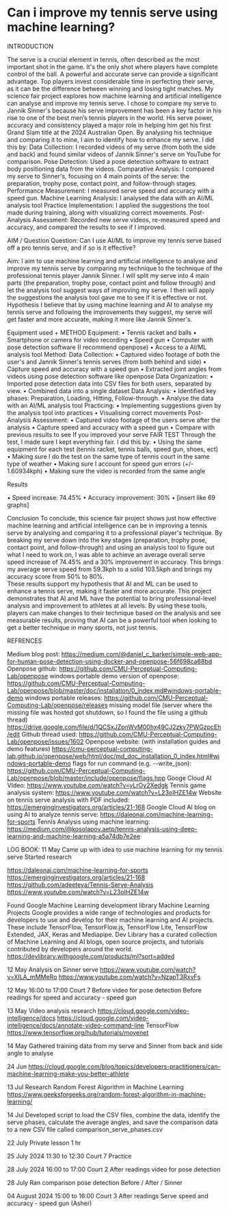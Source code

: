 # Can i improve my tennis serve using machine learning?


INTRODUCTION 

The serve is a crucial element in tennis, often described as the most important shot in the game. It's the only shot where players have complete control of the ball. A powerful and accurate serve can provide a significant advantage. Top players invest considerable time in perfecting their serve, as it can be the difference between winning and losing tight matches.
My science fair project explores how machine learning and artificial intelligence can analyse and improve my tennis serve. I chose to compare my serve to Jannik Sinner's because his serve improvement has been a key factor in his rise to one of the best men’s tennis players in the world. His serve power, accuracy and consistency played a major role in helping him get his first Grand Slam title at the 2024 Australian Open. By analysing his technique and comparing it to mine, I aim to identify how to enhance my serve.
I did this by:
Data Collection: I recorded videos of my serve (from both the side and back) and found similar videos of Jannik Sinner's serve on YouTube for comparison.
Pose Detection: Used a pose detection software to extract body positioning data from the videos.
Comparative Analysis: I compared my serve to Sinner's, focusing on 4 main points of the serve: the preparation, trophy pose, contact point, and follow-through stages.
Performance Measurement: I measured serve speed and accuracy with a speed gun.
Machine Learning Analysis: I analysed the data with an AI/ML analysis tool
Practice Implementation: I applied the suggestions the tool made during training, along with visualizing correct movements.
Post-Analysis Assessment: Recorded new serve videos, re-measured speed and accuracy, and compared the results to see if I improved.




AIM / Question
Question:
Can I use AI/ML to improve my tennis serve based off a pro tennis serve, and if so is it effective?

Aim:
I aim to use machine learning and artificial intelligence to analyse and improve my tennis serve by comparing my technique to the technique of the professional tennis player Jannik Sinner. I will split my serve into 4 main parts (the preparation, trophy pose, contact point and follow through) and let the analysis tool suggest ways of improving my serve. I then will apply the suggestions the analysis tool gave me to see if it is effective or not. 
Hypothesis
I believe that by using machine learning and AI to analyse my tennis serve and following the improvements they suggest, my serve will get faster and more accurate, making it more like Jannik Sinner's. 

Equipment used + METHOD
Equipment:
•	Tennis racket and balls 
•	Smartphone or camera for video recording 
•	Speed gun
•	Computer with pose detection software (I recommend openpose) 
•	Access to a AI/ML analysis tool
Method:
Data Collection:
•	Captured video footage of both the user's and Jannik Sinner's tennis serves (from both behind and side)
•	Capture speed and accuracy with a speed gun
•	Extracted joint angles from videos using pose detection software like openpose
Data Organization:
•	Imported pose detection data into CSV files for both users, separated by view.
•	Combined data into a single dataset
Data Analysis:
•	Identified key phases: Preparation, Loading, Hitting, Follow-through.
•	Analyse the data with an AI/ML analysis tool
Practicing:
•	Implementing suggestions given by the analysis tool into practices
•	Visualising correct movements
Post-Analysis Assessment:
•	Captured video footage of the users serve after the analysis
•	Capture speed and accuracy with a speed gun
•	Compare with previous results to see If you improved your serve
FAIR TEST
Through the test, I made sure I kept everything fair. I did this by:
•	Using the same equipment for each test (tennis racket, tennis balls, speed gun, shoes,  ect)
•	Making sure I do the test on the same type of tennis court in the same type of weather
•	Making sure I account for speed gun errors (+/- 1.60934kph)
•	Making sure the video is recorded from the same angle


Results 

•	Speed increase: 74.45%
•	Accuracy improvement: 30% 
•	[insert like 69 graphs]


































Conclusion
To conclude, this science fair project shows just how effective machine learning and artificial intelligence can be in improving a tennis serve by analysing and comparing it to a professional player's technique. By breaking my serve down into the key stages (preparation, trophy pose, contact point, and follow-through) and using an analysis tool to figure out what I need to work on, I was able to achieve an average overall serve speed increase of 74.45% and a 30% improvement in accuracy. This brings my average serve speed from 59.3kph to a solid 103.5kph and brings my accuracy score from 50% to 80%.  
These results support my hypothesis that AI and ML can be used to enhance a tennis serve, making it faster and more accurate. This project demonstrates that AI and ML have the potential to bring professional-level analysis and improvement to athletes at all levels. By using these tools, players can make changes to their technique based on the analysis and see measurable results, proving that AI can be a powerful tool when looking to get a better technique in many sports, not just tennis.







REFRENCES

Medium blog post: 
https://medium.com/@daniel_c_barker/simple-web-app-for-human-pose-detection-using-docker-and-openpose-56f698ca68bd
Openpose github: 
https://github.com/CMU-Perceptual-Computing-Lab/openpose
windows portable demo version of openpose: 
https://github.com/CMU-Perceptual-Computing-Lab/openpose/blob/master/doc/installation/0_index.md#windows-portable-demo
windows portable releases: 
https://github.com/CMU-Perceptual-Computing-Lab/openpose/releases
missing model file (server where the missing file was hosted got shutdown, so I found the file using a github thread) 
https://drive.google.com/file/d/1QCSxJZpnWvM00hx49CJ2zky7PWGzpcEh/edit
Github thread used: 
https://github.com/CMU-Perceptual-Computing-Lab/openpose/issues/1602
Openpose website: (with installation guides and demo features)
https://cmu-perceptual-computing-lab.github.io/openpose/web/html/doc/md_doc_installation_0_index.html#windows-portable-demo
flags for run command (e.g. --write_json):
https://github.com/CMU-Perceptual-Computing-Lab/openpose/blob/master/include/openpose/flags.hpp
Googe Cloud AI VIdeo:
https://www.youtube.com/watch?v=yLrOy2Xedgk
Tennis game analysis system:
https://www.youtube.com/watch?v=L23oIHZE14w
Website on tennis serve analysis with PDF included:
https://emerginginvestigators.org/articles/21-168
Google Cloud AI blog on using AI to analyze tennis serve:
https://daleonai.com/machine-learning-for-sports
Tennis Analysis using machine learning:
https://medium.com/@kosolapov.aetp/tennis-analysis-using-deep-learning-and-machine-learning-a5a74db7e2ee





LOG BOOK:
11 May
Came up with idea to use machine learning for my tennis serve
Started research

https://daleonai.com/machine-learning-for-sports
https://emerginginvestigators.org/articles/21-168
https://github.com/adeeteya/Tennis-Serve-Analysis
https://www.youtube.com/watch?v=L23oIHZE14w

Found Google Machine Learning development library
Machine Learning Projects 
Google provides a wide range of technologies and products for developers to use and develop for their machine learning and AI projects. These include TensorFlow, TensorFlow.js, TensorFlow Lite, TensorFlow Extended, JAX, Keras and Mediapipe. Dev Library has a curated collection of Machine Learning and AI blogs, open source projects, and tutorials contributed by developers around the world. 
https://devlibrary.withgoogle.com/products/ml?sort=added

12 May
Analysis on Sinner serve
https://www.youtube.com/watch?v=XILA_mMMeRo
https://www.youtube.com/watch?v=NzapT3RxvFs

12 May
16:00 to 17:00
Court 7
Before video for pose detection
Before readings for speed and accuracy - speed gun

13 May
Video analysis research
https://cloud.google.com/video-intelligence/docs
https://cloud.google.com/video-intelligence/docs/annotate-video-command-line
TensorFlow
https://www.tensorflow.org/hub/tutorials/movenet

14 May
Gathered training data from my serve and Sinner from back and side angle to analyse

24 Jun
https://cloud.google.com/blog/topics/developers-practitioners/can-machine-learning-make-you-better-athlete

13 Jul
Research Random Forest Algorithm in Machine Learning
https://www.geeksforgeeks.org/random-forest-algorithm-in-machine-learning/

14 Jul
Developed script to load the CSV files, combine the data, identify the serve phases, calculate the average angles, and save the comparison data to a new CSV file called comparison_serve_phases.csv

22 July
Private lesson 1 hr

25 July 2024
11:30 to 12:30
Court 7
Practice

28 July 2024
16:00 to 17:00
Court 2
After readings video for pose detection

28 July
Ran comparison pose detection Before / After / Sinner

04 August 2024
15:00 to 16:00
Court 3
After readings Serve speed and accuracy - speed gun (Asher)



















